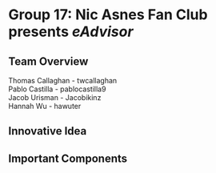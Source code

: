 # Group 17: Nic Asnes Fan Club presents *eAdvisor*

## Team Overview
Thomas Callaghan - twcallaghan <br>
Pablo Castilla - pablocastilla9 <br>
Jacob Urisman - Jacobikinz <br>
Hannah Wu - hawuter <br>

## Innovative Idea

## Important Components
